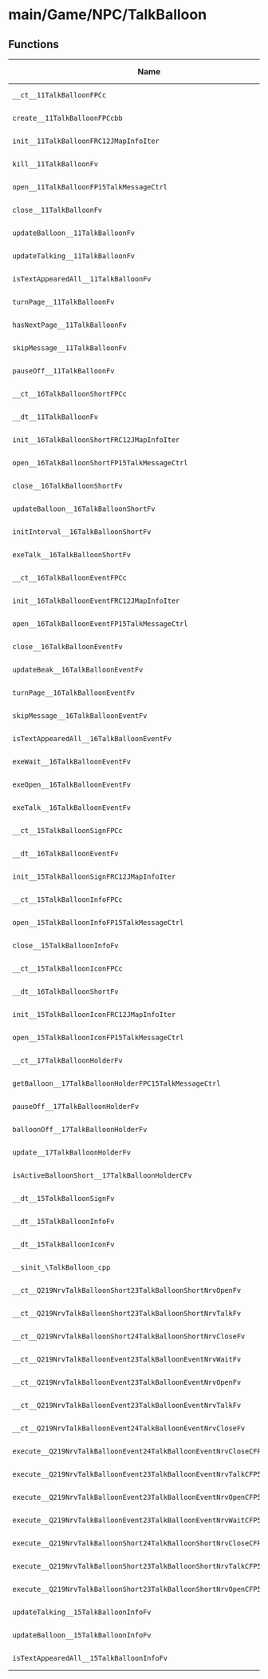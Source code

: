 # main/Game/NPC/TalkBalloon

## Functions

| Name | Address | Match % |
|------|---------|---------|
| `__ct__11TalkBalloonFPCc` | `0x8029D368` | :x: (0.0%) |
| `create__11TalkBalloonFPCcbb` | `0x8029D3BC` | :x: (0.0%) |
| `init__11TalkBalloonFRC12JMapInfoIter` | `0x8029D46C` | :x: (0.0%) |
| `kill__11TalkBalloonFv` | `0x8029D47C` | :x: (0.0%) |
| `open__11TalkBalloonFP15TalkMessageCtrl` | `0x8029D4B0` | :x: (0.0%) |
| `close__11TalkBalloonFv` | `0x8029D518` | :x: (0.0%) |
| `updateBalloon__11TalkBalloonFv` | `0x8029D524` | :x: (0.0%) |
| `updateTalking__11TalkBalloonFv` | `0x8029D730` | :x: (0.0%) |
| `isTextAppearedAll__11TalkBalloonFv` | `0x8029D770` | :x: (0.0%) |
| `turnPage__11TalkBalloonFv` | `0x8029D778` | :x: (0.0%) |
| `hasNextPage__11TalkBalloonFv` | `0x8029D780` | :x: (0.0%) |
| `skipMessage__11TalkBalloonFv` | `0x8029D788` | :x: (0.0%) |
| `pauseOff__11TalkBalloonFv` | `0x8029D78C` | :x: (0.0%) |
| `__ct__16TalkBalloonShortFPCc` | `0x8029D790` | :x: (0.0%) |
| `__dt__11TalkBalloonFv` | `0x8029D7E0` | :x: (0.0%) |
| `init__16TalkBalloonShortFRC12JMapInfoIter` | `0x8029D83C` | :x: (0.0%) |
| `open__16TalkBalloonShortFP15TalkMessageCtrl` | `0x8029D850` | :x: (0.0%) |
| `close__16TalkBalloonShortFv` | `0x8029D964` | :x: (0.0%) |
| `updateBalloon__16TalkBalloonShortFv` | `0x8029D9A4` | :x: (0.0%) |
| `initInterval__16TalkBalloonShortFv` | `0x8029DA18` | :x: (0.0%) |
| `exeTalk__16TalkBalloonShortFv` | `0x8029DA24` | :x: (0.0%) |
| `__ct__16TalkBalloonEventFPCc` | `0x8029DABC` | :x: (0.0%) |
| `init__16TalkBalloonEventFRC12JMapInfoIter` | `0x8029DB14` | :x: (0.0%) |
| `open__16TalkBalloonEventFP15TalkMessageCtrl` | `0x8029DB64` | :x: (0.0%) |
| `close__16TalkBalloonEventFv` | `0x8029DC14` | :x: (0.0%) |
| `updateBeak__16TalkBalloonEventFv` | `0x8029DCB0` | :x: (0.0%) |
| `turnPage__16TalkBalloonEventFv` | `0x8029DDC4` | :x: (0.0%) |
| `skipMessage__16TalkBalloonEventFv` | `0x8029DE38` | :x: (0.0%) |
| `isTextAppearedAll__16TalkBalloonEventFv` | `0x8029DE78` | :x: (0.0%) |
| `exeWait__16TalkBalloonEventFv` | `0x8029DED8` | :x: (0.0%) |
| `exeOpen__16TalkBalloonEventFv` | `0x8029DF44` | :x: (0.0%) |
| `exeTalk__16TalkBalloonEventFv` | `0x8029E02C` | :x: (0.0%) |
| `__ct__15TalkBalloonSignFPCc` | `0x8029E0CC` | :x: (0.0%) |
| `__dt__16TalkBalloonEventFv` | `0x8029E110` | :x: (0.0%) |
| `init__15TalkBalloonSignFRC12JMapInfoIter` | `0x8029E168` | :x: (0.0%) |
| `__ct__15TalkBalloonInfoFPCc` | `0x8029E1B8` | :x: (0.0%) |
| `open__15TalkBalloonInfoFP15TalkMessageCtrl` | `0x8029E1F4` | :x: (0.0%) |
| `close__15TalkBalloonInfoFv` | `0x8029E224` | :x: (0.0%) |
| `__ct__15TalkBalloonIconFPCc` | `0x8029E258` | :x: (0.0%) |
| `__dt__16TalkBalloonShortFv` | `0x8029E294` | :x: (0.0%) |
| `init__15TalkBalloonIconFRC12JMapInfoIter` | `0x8029E2EC` | :x: (0.0%) |
| `open__15TalkBalloonIconFP15TalkMessageCtrl` | `0x8029E300` | :x: (0.0%) |
| `__ct__17TalkBalloonHolderFv` | `0x8029E380` | :x: (0.0%) |
| `getBalloon__17TalkBalloonHolderFPC15TalkMessageCtrl` | `0x8029E534` | :x: (0.0%) |
| `pauseOff__17TalkBalloonHolderFv` | `0x8029E6D8` | :x: (0.0%) |
| `balloonOff__17TalkBalloonHolderFv` | `0x8029E790` | :x: (0.0%) |
| `update__17TalkBalloonHolderFv` | `0x8029E7A4` | :x: (0.0%) |
| `isActiveBalloonShort__17TalkBalloonHolderCFv` | `0x8029E7A8` | :x: (0.0%) |
| `__dt__15TalkBalloonSignFv` | `0x8029E810` | :x: (0.0%) |
| `__dt__15TalkBalloonInfoFv` | `0x8029E86C` | :x: (0.0%) |
| `__dt__15TalkBalloonIconFv` | `0x8029E8C4` | :x: (0.0%) |
| `__sinit_\TalkBalloon_cpp` | `0x8029E920` | :x: (0.0%) |
| `__ct__Q219NrvTalkBalloonShort23TalkBalloonShortNrvOpenFv` | `0x8029E974` | :x: (0.0%) |
| `__ct__Q219NrvTalkBalloonShort23TalkBalloonShortNrvTalkFv` | `0x8029E984` | :x: (0.0%) |
| `__ct__Q219NrvTalkBalloonShort24TalkBalloonShortNrvCloseFv` | `0x8029E994` | :x: (0.0%) |
| `__ct__Q219NrvTalkBalloonEvent23TalkBalloonEventNrvWaitFv` | `0x8029E9A4` | :x: (0.0%) |
| `__ct__Q219NrvTalkBalloonEvent23TalkBalloonEventNrvOpenFv` | `0x8029E9B4` | :x: (0.0%) |
| `__ct__Q219NrvTalkBalloonEvent23TalkBalloonEventNrvTalkFv` | `0x8029E9C4` | :x: (0.0%) |
| `__ct__Q219NrvTalkBalloonEvent24TalkBalloonEventNrvCloseFv` | `0x8029E9D4` | :x: (0.0%) |
| `execute__Q219NrvTalkBalloonEvent24TalkBalloonEventNrvCloseCFP5Spine` | `0x8029E9E4` | :x: (0.0%) |
| `execute__Q219NrvTalkBalloonEvent23TalkBalloonEventNrvTalkCFP5Spine` | `0x8029EA34` | :x: (0.0%) |
| `execute__Q219NrvTalkBalloonEvent23TalkBalloonEventNrvOpenCFP5Spine` | `0x8029EA3C` | :x: (0.0%) |
| `execute__Q219NrvTalkBalloonEvent23TalkBalloonEventNrvWaitCFP5Spine` | `0x8029EA44` | :x: (0.0%) |
| `execute__Q219NrvTalkBalloonShort24TalkBalloonShortNrvCloseCFP5Spine` | `0x8029EA4C` | :x: (0.0%) |
| `execute__Q219NrvTalkBalloonShort23TalkBalloonShortNrvTalkCFP5Spine` | `0x8029EAB0` | :x: (0.0%) |
| `execute__Q219NrvTalkBalloonShort23TalkBalloonShortNrvOpenCFP5Spine` | `0x8029EAB8` | :x: (0.0%) |
| `updateTalking__15TalkBalloonInfoFv` | `0x8029EB14` | :x: (0.0%) |
| `updateBalloon__15TalkBalloonInfoFv` | `0x8029EB18` | :x: (0.0%) |
| `isTextAppearedAll__15TalkBalloonInfoFv` | `0x8029EB1C` | :x: (0.0%) |